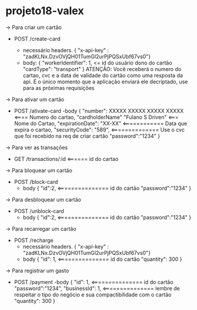 # projeto18-valex

-> Para criar um cartão
 - POST /create-card

	- necessário headers. { "x-api-key" : "zadKLNx.DzvOVjQH01TumGl2urPjPQSxUbf67vs0"}
	- body: {
	    "workerIdentifier": 1,         <= id do usuário dono do cartão
	    "cardType": "transport"
	    }
ATENÇÃO: Você receberá o numero do cartao, cvc e a data de validade do cartão como uma resposta da api.
É o único momento que a aplicação enviará ele decriptado, use para as
próximas requisições



-> Para ativar um cartão
 - POST /ativate-card
	-body {
		"number": XXXXX XXXXX XXXXX XXXXX <==== Numero do cartao,
		"cardholderName" "Fulano S Driven" <=== Nome do Cartao,
		"expirationDate": "XX-XX" <============ Data que expira o cartao,
		"securityCode": "589",  <============== Use o cvc que foi recebido na req de criar cartão
		"password":"1234"
		}



-> Para ver as transações
 - GET /transactions/:id    <====== id do cartao



-> Para bloquear um cartão
 - POST /block-card
	- body {
		"id":2,          <=============== id do cartão
   		"password":"1234"
		}
		
		

-> Para desbloquear um cartão
 - POST /unblock-card
	- body {
		"id":2,          <=============== id do cartão
		"password":"1234"
		}



 -> Para recarregar um cartão
 - POST /recharge
	- necessário headers. { "x-api-key" : "zadKLNx.DzvOVjQH01TumGl2urPjPQSxUbf67vs0"}
	- body {
		"id": 1,          <=============== id do cartão
		"quantity": 300
		}
		
		
		
-> Para registrar um gasto
 - POST /payment
	-body {
		"id": 1,       <=============== id do cartão
		"password":"1234",
		"businessId": 1,  <=============== lembre de respeitar o tipo do negócio e sua compactibilidade com o cartão
		"quantity": 300
		}
